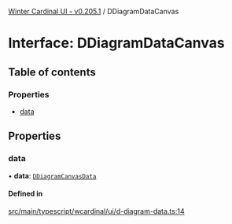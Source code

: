 [Winter Cardinal UI - v0.205.1](../index.md) / DDiagramDataCanvas

# Interface: DDiagramDataCanvas

## Table of contents

### Properties

- [data](DDiagramDataCanvas.md#data)

## Properties

### data

• **data**: [`DDiagramCanvasData`](DDiagramCanvasData.md)

#### Defined in

[src/main/typescript/wcardinal/ui/d-diagram-data.ts:14](https://github.com/winter-cardinal/winter-cardinal-ui/blob/v0.205.1/src/main/typescript/wcardinal/ui/d-diagram-data.ts#L14)
